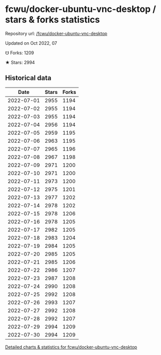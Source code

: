 # fcwu/docker-ubuntu-vnc-desktop / stars & forks statistics

Repository url: [/fcwu/docker-ubuntu-vnc-desktop](https://github.com/fcwu/docker-ubuntu-vnc-desktop)

Updated on Oct 2022, 07

☋ Forks: 1209

★ Stars: 2994

## Historical data
| Date | Stars | Forks |
|------|-------|-------|
| 2022-07-01 | 2955 | 1194 | 
| 2022-07-02 | 2955 | 1194 | 
| 2022-07-03 | 2955 | 1194 | 
| 2022-07-04 | 2956 | 1194 | 
| 2022-07-05 | 2959 | 1195 | 
| 2022-07-06 | 2963 | 1195 | 
| 2022-07-07 | 2965 | 1196 | 
| 2022-07-08 | 2967 | 1198 | 
| 2022-07-09 | 2971 | 1200 | 
| 2022-07-10 | 2971 | 1200 | 
| 2022-07-11 | 2973 | 1200 | 
| 2022-07-12 | 2975 | 1201 | 
| 2022-07-13 | 2977 | 1202 | 
| 2022-07-14 | 2978 | 1202 | 
| 2022-07-15 | 2978 | 1206 | 
| 2022-07-16 | 2978 | 1205 | 
| 2022-07-17 | 2982 | 1205 | 
| 2022-07-18 | 2983 | 1204 | 
| 2022-07-19 | 2984 | 1205 | 
| 2022-07-20 | 2985 | 1205 | 
| 2022-07-21 | 2985 | 1206 | 
| 2022-07-22 | 2986 | 1207 | 
| 2022-07-23 | 2987 | 1208 | 
| 2022-07-24 | 2990 | 1208 | 
| 2022-07-25 | 2992 | 1208 | 
| 2022-07-26 | 2993 | 1207 | 
| 2022-07-27 | 2992 | 1208 | 
| 2022-07-28 | 2992 | 1207 | 
| 2022-07-29 | 2994 | 1209 | 
| 2022-07-30 | 2994 | 1209 | 


[Detailed charts & statistics for fcwu/docker-ubuntu-vnc-desktop](https://reviewgithub.com/rep/fcwu/docker-ubuntu-vnc-desktop)
